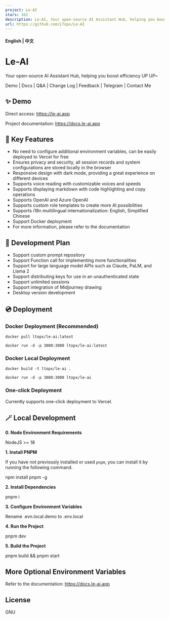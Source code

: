 ```yaml
---
project: Le-AI
stars: 162
description: Le-AI, Your open-source AI Assistant Hub, helping you boost efficiency UP~
url: https://github.com/LTopx/Le-AI
---
```


#### English | **中文**

Le-AI
=====

Your open-source AI Assistant Hub, helping you boost efficiency UP UP~

Demo | Docs | Q&A | Change Log | Feedback | Telegram | Contact Me

✨ Demo
------

Direct access: https://le-ai.app

Project documentation: https://docs.le-ai.app

🎯 Key Features
---------------

-   No need to configure additional environment variables, can be easily deployed to Vercel for free
-   Ensures privacy and security, all session records and system configurations are stored locally in the browser
-   Responsive design with dark mode, providing a great experience on different devices
-   Supports voice reading with customizable voices and speeds
-   Supports displaying markdown with code highlighting and copy operations
-   Supports OpenAI and Azure OpenAI
-   Supports custom role templates to create more AI possibilities
-   Supports i18n multilingual internationalization: English, Simplified Chinese
-   Support Docker deployment
-   For more information, please refer to the documentation

📍 Development Plan
-------------------

-   Support custom prompt repository
-   Support Function call for implementing more functionalities
-   Support for large language model APIs such as Claude, PaLM, and Llama 2
-   Support distributing keys for use in an unauthenticated state
-   Support unlimited sessions
-   Support integration of Midjourney drawing
-   Desktop version development

💿 Deployment
-------------

### Docker Deployment (Recommended)

```
docker pull ltopx/le-ai:latest

docker run -d -p 3000:3000 ltopx/le-ai:latest
```

### Docker Local Deployment

```
docker build -t ltopx/le-ai .

docker run -d -p 3000:3000 ltopx/le-ai
```

### One-click Deployment

Currently supports one-click deployment to Vercel.

🪄 Local Development
--------------------

**0\. Node Environment Requirements**

NodeJS >= 18

**1\. Install PNPM**

If you have not previously installed or used `pnpm`, you can install it by running the following command.

npm install pnpm -g

**2\. Install Dependencies**

pnpm i

**3\. Configure Environment Variables**

Rename .evn.local.demo to .env.local

**4\. Run the Project**

pnpm dev

**5\. Build the Project**

pnpm build && pnpm start

More Optional Environment Variables
-----------------------------------

Refer to the documentation: https://docs.le-ai.app

License
-------

GNU

